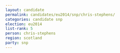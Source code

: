 ```yaml
---
layout: candidate
permalink: candidates/eu2014/snp/chris-stephens/
categories: candidate snp
election: eu2014
list-rank: 5
person: chris-stephens
region: scotland
party: snp
---
```

